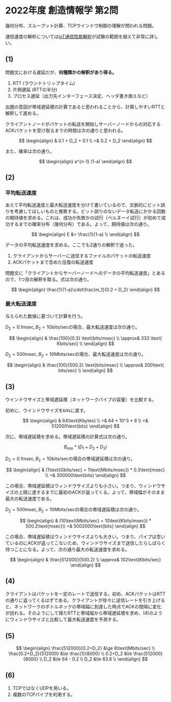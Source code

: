 # 2022年度 創造情報学 第2問

幾何分布、スループット計算、TCPウインドウ制御の理解が問われる問題。

通信速度の解析については[IoT通信性能解析](https://amzn.to/3Af1fpZ)が試験の範囲を越えて非常に詳しい。

## (1)

問題文における遅延だが、**何種類かの解釈があり得る。**

1. RTT (ラウンドトリップタイム)
2. 片側遅延 (RTTの半分)
3. プロセス遅延（出力先インターフェース決定、ヘッダ書き換えなど）

出題の意図が帯域遅延積の計算であると思われることから、計算しやすいRTTと解釈して進める。

クライアントノードがパケットの転送を開始しサーバーノードからの対応するACKパケットを受け取るまでの時間は次の通りと思われる。

$$
\begin{align}
& 0.1 + D_2 + 0.1 \\
=& 0.2 + D_2
\end{align}
$$

また、確率は次の通り。

$$
\begin{align}
a^{n-1} (1-a)
\end{align}
$$

## (2)

### 平均転送速度

あえて平均転送速度と最大転送速度を分けて書いているので、文脈的にビット誤りを考慮してほしいものと推察する。ビット誤りのないデータ転送にかかる回数の期待値を求める。これは、成功か失敗かの試行（ベルヌーイ試行）が初めて成功するまでの確率分布（幾何分布）である。よって、期待値は次の通り。

$$
\begin{align}
E &= \frac{1}{1-a} \\
\end{align}
$$

データの平均転送速度を求める。ここでも2通りの解釈で迷った。

1. クライアントからサーバーに送信するファイルのパケットの転送速度
2. ACKパケットまで含めた往復の転送速度

問題文に「クライアントからサーバーノードへのデータの平均転送速度」とあるので、1つ目の解釈を取る。式は次の通り。

$$
\begin{align}
\frac{1}{1-a}\cdot\frac{m_1}{0.2 + D_2}
\end{align}
$$

### 最大転送速度

与えられた数値に基づいて計算を行う。

$D_2=0.1\text{msec}, B_2=1\text{Gbits/sec}$の場合、最大転送速度は次の通り。

$$
\begin{align}
& \frac{100}{0.3} \text{bits/msec} \\
\approx& 333 \text{ Kbits/sec} \\
\end{align}
$$

$D_2=500\text{msec}, B_2=10\text{Mbits/sec}$の場合、最大転送速度は次の通り。

$$
\begin{align}
& \frac{100}{500.2} \text{bits/msec} \\
\approx& 200\text{ bits/sec} \\
\end{align}
$$

## (3)

ウインドウサイズと帯域遅延積（ネットワークパイプの容量）を比較する。

初めに、ウインドウサイズを$bits$に直す。

$$
\begin{align}
& 64\text{Kbytes} \\
=& 64 * 10^3 * 8 \\
=& 512000\text{bits}
\end{align}
$$

次に、帯域遅延積を求める。帯域遅延積の計算式は次の通り。

$$
B_{min} * (D_1 + D_2 + D_3)
$$

$D_2=0.1\text{msec}, B_2=1\text{Gbits/sec}$の場合の帯域遅延積は次の通り。

$$
\begin{align}
& (1\text{Gbits/sec} = 1\text{Mbits/msec}) * 0.3\text{msec} \\
=& 300000\text{bits}
\end{align}
$$

この場合、帯域遅延積はウィンドウサイズよりも小さい。つまり、ウィンドウサイズの上限に達するまでに最初のACKが返ってくる。よって、帯域幅がそのまま最大の転送速度である。

$D_2=500\text{msec}, B_2=10\text{Mbits/sec}$の場合の帯域遅延積は次の通り。

$$
\begin{align}
& (10\text{Mbits/sec} = 10\text{Kbits/msec}) * 500.2\text{msec}\\
=& 5002000\text{bits}
\end{align}
$$

この場合、帯域遅延積はウィンドウサイズよりも大きい。つまり、パイプは空いているのにACKが返ってこないため、ウィンドウサイズまで送信したらしばらく待つことになる。よって、次の通り最大の転送速度を求める。

$$
\begin{align}
& \frac{512000}{500.2} \\
\approx& 102\text{Kbits/sec}
\end{align}
$$

## (4)

クライアントはパケットを一定のレートで送信する。初め、ACKパケットはRTTの通りに返ってくるはずである。クライアントが徐々に送信レートを引き上げると、ネットワークのボトルネックの帯域幅に到達した時点でACKの間隔に変化が訪れる。そのようにして得たRTTと帯域幅から帯域遅延積を求め、(4)のようにウィンドウサイズと比較して最大転送速度を予測する。

## (5)

$$
\begin{align}
\frac{512000}{0.2+D_2} &\ge 8\text{Mbits/sec} \\
\frac{0.2+D_2}{512000} &\le \frac{1}{8000} \\
0.2+D_2 &\le \frac{512000}{8000} \\
D_2 &\le 64 - 0.2 \\
D_2 &\le 63.8 \\
\end{align}
$$

## (6)

1. TCPではなくUDPを用いる。
2. 複数のTCPパイプを利用する。
